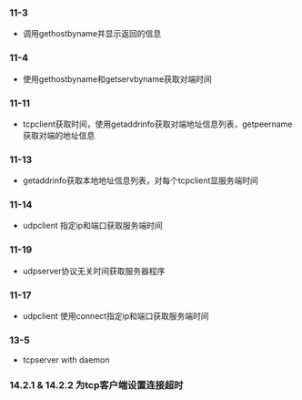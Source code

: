 ### 11-3
* 调用gethostbyname并显示返回的信息

### 11-4 
* 使用gethostbyname和getservbyname获取对端时间

### 11-11
* tcpclient获取时间，使用getaddrinfo获取对端地址信息列表，getpeername获取对端的地址信息 

### 11-13
* getaddrinfo获取本地地址信息列表，对每个tcpclient显服务端时间

### 11-14
* udpclient 指定ip和端口获取服务端时间

### 11-19
* udpserver协议无关时间获取服务器程序

### 11-17
* udpclient 使用connect指定ip和端口获取服务端时间

### 13-5
* tcpserver with daemon

### 14.2.1 & 14.2.2 为tcp客户端设置连接超时
